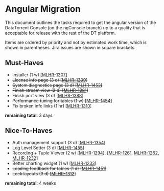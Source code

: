 Angular Migration
=================

This document outlines the tasks required to get the angular version of the DataTorrent Console (on the ngConsole branch) up to a quality that is acceptable for release with the rest of the DT platform.

Items are ordered by priority and not by estimated work time, which is shown in parentheses.
Jira issues are shown in square brackets.

Must-Haves
----------
- ~~Installer (1 w) [[MLHR-1307](https://malhar.atlassian.net/browse/MLHR-1307)]~~
- ~~License info page (3 d) [[MLHR-1309](https://malhar.atlassian.net/browse/MLHR-1309)]~~
- ~~System diagnostics page (3 d) [[MLHR-1453](https://malhar.atlassian.net/browse/MLHR-1453)]~~
- ~~Finish stream view (2 d) [[MLHR-1281](https://malhar.atlassian.net/browse/MLHR-1281)]~~
- Finish port view (3 d) [[MLHR-1288](https://malhar.atlassian.net/browse/MLHR-1288)]
- ~~Performance tuning for tables (1 w) [[MLHR-1454](https://malhar.atlassian.net/browse/MLHR-1454)]~~
- Fix broken info links (1 hr) [[MLHR-1310](https://malhar.atlassian.net/browse/MLHR-1310)]

**remaining total**: 3 days

Nice-To-Haves
-------------
- Auth management support (3 d) [[MLHR-1354](https://malhar.atlassian.net/browse/MLHR-1354)]
- Log Level Setter (3 d) [[MLHR-1455](https://malhar.atlassian.net/browse/MLHR-1455)]
- Recording + Tuple Viewer (2 w) [[MLHR-1294](https://malhar.atlassian.net/browse/MLHR-1294)], [[MLHR-1261](https://malhar.atlassian.net/browse/MLHR-1261), [MLHR-1262](https://malhar.atlassian.net/browse/MLHR-1262), [MLHR-1232](https://malhar.atlassian.net/browse/MLHR-1232)]
- Better charting widget (1 w) [[MLHR-1233](https://malhar.atlassian.net/browse/MLHR-1233)]
- ~~Loading feedback for tables (1 d) [[MLHR-1451](https://malhar.atlassian.net/browse/MLHR-1451)]~~
- ~~Lock layouts (3 d) [[MLHR-1312](https://malhar.atlassian.net/browse/MLHR-1312)]~~

**remaining total**: 4 weeks
